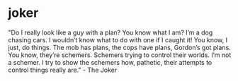 joker
=====

"Do I really look like a guy with a plan? You know what I am? I’m a dog chasing cars. I wouldn’t know what to do with one if I caught it! You know, I just, do things. The mob has plans, the cops have plans, Gordon’s got plans. You know, they’re schemers. Schemers trying to control their worlds. I’m not a schemer. I try to show the schemers how, pathetic, their attempts to control things really are." - The Joker
